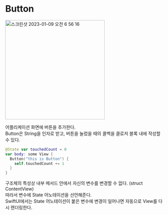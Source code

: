 # Button

<img width="314" alt="스크린샷 2023-01-09 오전 6 56 16" src="https://user-images.githubusercontent.com/63408930/211221056-e464fd5e-c3a6-4c06-8fd4-7788f6dc5db4.png">


어플리케이션 화면에 버튼을 추가한다.<br>
Button은 String을 인자로 받고, 버튼을 눌렀을 때의 콜백을 클로저 블록 내에 작성할 수 있다.

```swift
@State var touchedCount = 0
var body: some View {
  Button("this is Button") {
    self.touchedCount += 1
  }
}
```
구조체의 특성상 내부 메서드 안에서 자신의 변수를 변경할 수 없다. (struct ContentView)<br>
따라서 변수에 State 어노테이션을 선언해준다.<br>
SwiftUI에서는 State 어노테이션이 붙은 변수에 변경이 일어나면 자동으로 View를 다시 렌더링한다.
